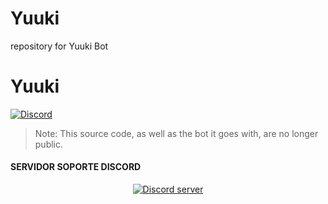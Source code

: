 # Yuuki
 repository for Yuuki Bot
# Yuuki
[![Discord](https://discordapp.com/api/guilds/333039959500128256/embed.png)](https://discord.gg/pXDNMAE)
> Note: This source code, as well as the bot it goes with, are no longer public.
#### SERVIDOR SOPORTE DISCORD
<p align="center">
  <a href="https://discord.gg/pXDNMAE"><img src="https://discordapp.com/api/guilds/333039959500128256/widget.png?style=banner2" alt="Discord server"></a>
</p>
